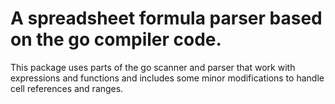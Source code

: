 # A spreadsheet formula parser based on the go compiler code.

This package uses parts of the go scanner and parser that
work with expressions and functions and includes some minor
modifications to handle cell references and ranges.
